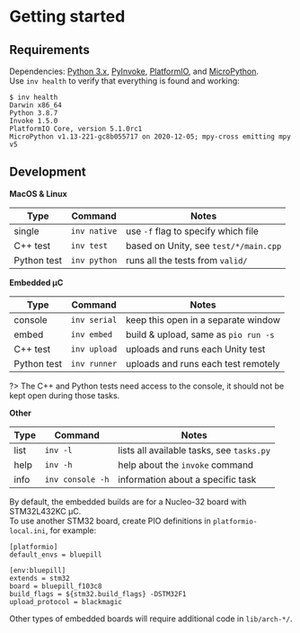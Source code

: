 # Getting started

## Requirements

Dependencies: [Python 3.x][PY3], [PyInvoke][INV], [PlatformIO][PIO], and
[MicroPython][MPY].<br/>
Use `inv health` to verify that everything is found and working:

```
$ inv health
Darwin x86_64
Python 3.8.7
Invoke 1.5.0
PlatformIO Core, version 5.1.0rc1
MicroPython v1.13-221-gc8b055717 on 2020-12-05; mpy-cross emitting mpy v5
```

## Development

**MacOS & Linux**

| Type | Command | Notes |
|------|---------|-------|
| single | `inv native` | use `-f` flag to specify which file |
| C++ test | `inv test` | based on Unity, see `test/*/main.cpp` |
| Python test | `inv python` | runs all the tests from `valid/` |

**Embedded µC**

| Type | Command | Notes |
|------|---------|-------|
| console | `inv serial` | keep this open in a separate window |
| embed | `inv embed` | build & upload, same as `pio run -s` |
| C++ test | `inv upload` | uploads and runs each Unity test |
| Python test | `inv runner` | uploads and runs each test remotely |

?> The C++ and Python tests need access to the console, it should not be kept
open during those tasks.

**Other**

| Type | Command | Notes |
|------|---------|-------|
| list | `inv -l` | lists all available tasks, see `tasks.py` |
| help | `inv -h` | help about the `invoke` command |
| info | `inv console -h` | information about a specific task |

By default, the embedded builds are for a Nucleo-32 board with STM32L432KC
µC.<br/>
To use another STM32 board, create PIO definitions in `platformio-local.ini`,
for example:

```
[platformio]
default_envs = bluepill

[env:bluepill]
extends = stm32
board = bluepill_f103c8
build_flags = ${stm32.build_flags} -DSTM32F1
upload_protocol = blackmagic
```

Other types of embedded boards will require additional code in `lib/arch-*/`.

[PY3]: https://www.python.org/
[PIO]: https://docs.platformio.org/en/latest/
[MPY]: https://github.com/micropython/micropython/
[INV]: https://www.pyinvoke.org/

